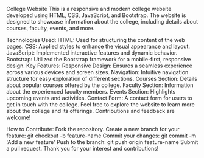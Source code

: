 College Website
This is a responsive and modern college website developed using HTML, CSS, JavaScript, and Bootstrap. The website is designed to showcase information about the college, including details about courses, faculty, events, and more.

Technologies Used:
HTML: Used for structuring the content of the web pages.
CSS: Applied styles to enhance the visual appearance and layout.
JavaScript: Implemented interactive features and dynamic behavior.
Bootstrap: Utilized the Bootstrap framework for a mobile-first, responsive design.
Key Features:
Responsive Design: Ensures a seamless experience across various devices and screen sizes.
Navigation: Intuitive navigation structure for easy exploration of different sections.
Courses Section: Details about popular courses offered by the college.
Faculty Section: Information about the experienced faculty members.
Events Section: Highlights upcoming events and activities.
Contact Form: A contact form for users to get in touch with the college.
Feel free to explore the website to learn more about the college and its offerings. Contributions and feedback are welcome!

How to Contribute:
Fork the repository.
Create a new branch for your feature: git checkout -b feature-name
Commit your changes: git commit -m 'Add a new feature'
Push to the branch: git push origin feature-name
Submit a pull request.
Thank you for your interest and contributions!
